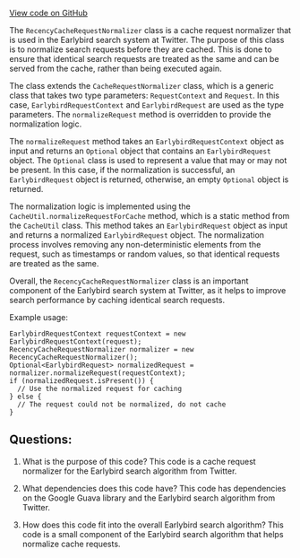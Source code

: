 [View code on GitHub](https://github.com/misbahsy/the-algorithm/src/java/com/twitter/search/earlybird_root/caching/RecencyCacheRequestNormalizer.java)

The `RecencyCacheRequestNormalizer` class is a cache request normalizer that is used in the Earlybird search system at Twitter. The purpose of this class is to normalize search requests before they are cached. This is done to ensure that identical search requests are treated as the same and can be served from the cache, rather than being executed again. 

The class extends the `CacheRequestNormalizer` class, which is a generic class that takes two type parameters: `RequestContext` and `Request`. In this case, `EarlybirdRequestContext` and `EarlybirdRequest` are used as the type parameters. The `normalizeRequest` method is overridden to provide the normalization logic. 

The `normalizeRequest` method takes an `EarlybirdRequestContext` object as input and returns an `Optional` object that contains an `EarlybirdRequest` object. The `Optional` class is used to represent a value that may or may not be present. In this case, if the normalization is successful, an `EarlybirdRequest` object is returned, otherwise, an empty `Optional` object is returned. 

The normalization logic is implemented using the `CacheUtil.normalizeRequestForCache` method, which is a static method from the `CacheUtil` class. This method takes an `EarlybirdRequest` object as input and returns a normalized `EarlybirdRequest` object. The normalization process involves removing any non-deterministic elements from the request, such as timestamps or random values, so that identical requests are treated as the same. 

Overall, the `RecencyCacheRequestNormalizer` class is an important component of the Earlybird search system at Twitter, as it helps to improve search performance by caching identical search requests. 

Example usage:

```
EarlybirdRequestContext requestContext = new EarlybirdRequestContext(request);
RecencyCacheRequestNormalizer normalizer = new RecencyCacheRequestNormalizer();
Optional<EarlybirdRequest> normalizedRequest = normalizer.normalizeRequest(requestContext);
if (normalizedRequest.isPresent()) {
  // Use the normalized request for caching
} else {
  // The request could not be normalized, do not cache
}
```
## Questions: 
 1. What is the purpose of this code?
   This code is a cache request normalizer for the Earlybird search algorithm from Twitter.

2. What dependencies does this code have?
   This code has dependencies on the Google Guava library and the Earlybird search algorithm from Twitter.

3. How does this code fit into the overall Earlybird search algorithm?
   This code is a small component of the Earlybird search algorithm that helps normalize cache requests.